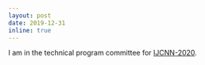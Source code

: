 ```yaml
---
layout: post
date: 2019-12-31
inline: true
---
```


I am in the technical program committee for <a href="https://wcci2020.org/" target="_blank">IJCNN-2020</a>.
